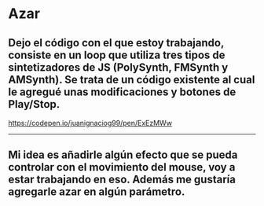 # Azar

## Dejo el código con el que estoy trabajando, consiste en un loop que utiliza tres tipos de sintetizadores de JS (PolySynth, FMSynth y AMSynth). Se trata de un código existente al cual le agregué unas modificaciones y botones de Play/Stop.

https://codepen.io/juanignaciog99/pen/ExEzMWw

----------------------------------

## Mi idea es añadirle algún efecto que se pueda controlar con el movimiento del mouse, voy a estar trabajando en eso. Además me gustaría agregarle azar en algún parámetro.
